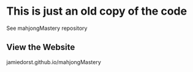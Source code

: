 # This is just an old copy of the code

See mahjongMastery repository

## View the Website

jamiedorst.github.io/mahjongMastery
